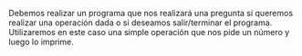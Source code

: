 Debemos realizar un programa que nos realizará una pregunta si queremos realizar una operación dada o si deseamos salir/terminar el programa.
Utilizaremos en este caso una simple operación que nos pide un número y luego lo imprime.

